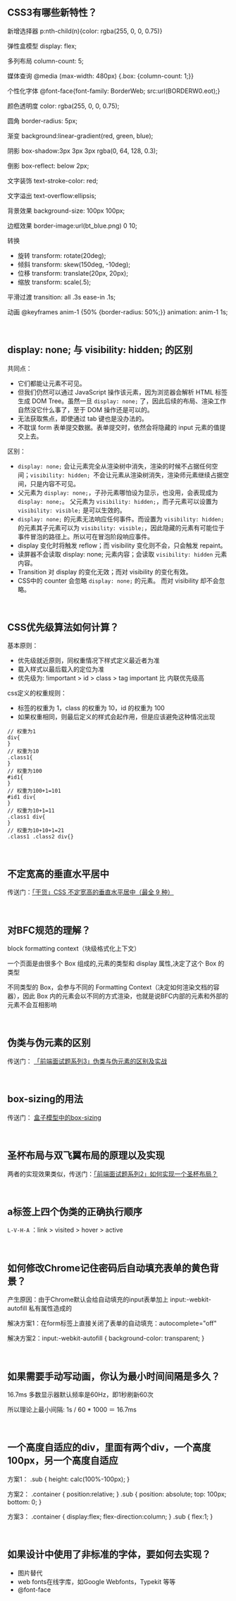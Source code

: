 ## CSS3有哪些新特性？

新增选择器 p:nth-child(n){color: rgba(255, 0, 0, 0.75)}

弹性盒模型 display: flex;

多列布局 column-count: 5;

媒体查询 @media (max-width: 480px) {.box: {column-count: 1;}}

个性化字体 @font-face{font-family: BorderWeb; src:url(BORDERW0.eot);}

颜色透明度 color: rgba(255, 0, 0, 0.75);

圆角 border-radius: 5px;

渐变 background:linear-gradient(red, green, blue);

阴影 box-shadow:3px 3px 3px rgba(0, 64, 128, 0.3);

倒影 box-reflect: below 2px;

文字装饰 text-stroke-color: red;

文字溢出 text-overflow:ellipsis;

背景效果 background-size: 100px 100px;

边框效果 border-image:url(bt_blue.png) 0 10;

转换

- 旋转 transform: rotate(20deg);
- 倾斜 transform: skew(150deg, -10deg);
- 位移 transform: translate(20px, 20px);
- 缩放 transform: scale(.5);

平滑过渡 transition: all .3s ease-in .1s;

动画 @keyframes anim-1 {50% {border-radius: 50%;}} animation: anim-1 1s;

&nbsp;

## display: none; 与 visibility: hidden; 的区别

共同点：

- 它们都能让元素不可见。
- 但我们仍然可以通过 JavaScript 操作该元素，因为浏览器会解析 HTML 标签生成 DOM Tree。虽然一旦 `display: none;` 了，因此后续的布局、渲染工作自然没它什么事了，至于 DOM 操作还是可以的。
- 无法获取焦点，即使通过 tab 键也是没办法的。
- 不耽误 form 表单提交数据。表单提交时，依然会将隐藏的 input 元素的值提交上去。

区别：

- `display: none;` 会让元素完全从渲染树中消失，渲染的时候不占据任何空间；`visibility: hidden; `不会让元素从渲染树消失，渲染师元素继续占据空间，只是内容不可见。
- 父元素为 `display: none;`，子孙元素哪怕设为显示，也没用，会表现成为 `display: none;`。
父元素为 `visibility: hidden;`，而子元素可以设置为 `visibility: visible;` 是可以生效的。
- `display: none;` 的元素无法响应任何事件。而设置为 `visibility: hidden;` 的元素其子元素可以为 `visibility: visible;`，因此隐藏的元素有可能位于事件冒泡的路径上。所以可在冒泡阶段响应事件。
- display 变化时将触发 reflow；而 visibility 变化则不会，只会触发 repaint。
- 读屏器不会读取 display: none; 元素内容；会读取 `visibility: hidden` 元素内容。
- Transition 对 display 的变化无效；而对 visibility 的变化有效。
- CSS中的 counter 会忽略 `display: none;` 的元素。 而对 visibility 却不会忽略。

&nbsp;

## CSS优先级算法如何计算？

基本原则：

- 优先级就近原则，同权重情况下样式定义最近者为准
- 载入样式以最后载入的定位为准
- 优先级为: !important > id > class > tag important 比 内联优先级高

css定义的权重规则：

- 标签的权重为 1，class 的权重为 10，id 的权重为 100
- 如果权重相同，则最后定义的样式会起作用，但是应该避免这种情况出现

```
// 权重为1
div{
}
// 权重为10
.class1{
}
// 权重为100
#id1{
}
// 权重为100+1=101
#id1 div{
}
// 权重为10+1=11
.class1 div{
}
// 权重为10+10+1=21
.class1 .class2 div{}
```

&nbsp;

## 不定宽高的垂直水平居中

传送门：[「干货」CSS 不定宽高的垂直水平居中（最全 9 种）](https://github.com/micherwa/blogs/blob/master/articles/2019/06-12%20%E3%80%8C%E5%B9%B2%E8%B4%A7%E3%80%8DCSS%20%E4%B8%8D%E5%AE%9A%E5%AE%BD%E9%AB%98%E7%9A%84%E5%9E%82%E7%9B%B4%E6%B0%B4%E5%B9%B3%E5%B1%85%E4%B8%AD%EF%BC%88%E6%9C%80%E5%85%A8%209%20%E7%A7%8D%EF%BC%89.md)

&nbsp;

## 对BFC规范的理解？

block formatting context（块级格式化上下文）

一个页面是由很多个 Box 组成的,元素的类型和 display 属性,决定了这个 Box 的类型

不同类型的 Box，会参与不同的 Formatting Context（决定如何渲染文档的容器），因此 Box 内的元素会以不同的方式渲染，也就是说BFC内部的元素和外部的元素不会互相影响

&nbsp;

## 伪类与伪元素的区别

传送门： [「前端面试题系列3」伪类与伪元素的区别及实战](https://github.com/micherwa/blogs/blob/master/articles/2019/01-04%20%E3%80%8C%E5%89%8D%E7%AB%AF%E9%9D%A2%E8%AF%95%E9%A2%98%E7%B3%BB%E5%88%973%E3%80%8D%E4%BC%AA%E7%B1%BB%E4%B8%8E%E4%BC%AA%E5%85%83%E7%B4%A0%E7%9A%84%E5%8C%BA%E5%88%AB%E5%8F%8A%E5%AE%9E%E6%88%98.md)

&nbsp;

## box-sizing的用法

传送门： [盒子模型中的box-sizing](https://github.com/micherwa/blogs/blob/master/articles/2017/07-15%20%E7%9B%92%E5%AD%90%E6%A8%A1%E5%9E%8B%E4%B8%AD%E7%9A%84box-sizing.md)

&nbsp;

## 圣杯布局与双飞翼布局的原理以及实现

两者的实现效果类似，传送门：[「前端面试题系列2」如何实现一个圣杯布局？](https://github.com/micherwa/blogs/blob/master/articles/2018/12-23%20%E3%80%8C%E5%89%8D%E7%AB%AF%E9%9D%A2%E8%AF%95%E9%A2%98%E7%B3%BB%E5%88%972%E3%80%8D%E5%A6%82%E4%BD%95%E5%AE%9E%E7%8E%B0%E4%B8%80%E4%B8%AA%E5%9C%A3%E6%9D%AF%E5%B8%83%E5%B1%80%EF%BC%9F.md)

&nbsp;

## a标签上四个伪类的正确执行顺序

`L-V-H-A` ：link > visited > hover > active

&nbsp;

## 如何修改Chrome记住密码后自动填充表单的黄色背景？

产生原因：由于Chrome默认会给自动填充的input表单加上 input:-webkit-autofill 私有属性造成的

解决方案1：在form标签上直接关闭了表单的自动填充：autocomplete="off"

解决方案2：input:-webkit-autofill { background-color: transparent; }

&nbsp;

## 如果需要手动写动画，你认为最小时间间隔是多久？

16.7ms 多数显示器默认频率是60Hz，即1秒刷新60次

所以理论上最小间隔: 1s / 60 * 1000 ＝ 16.7ms

&nbsp;

## 一个高度自适应的div，里面有两个div，一个高度100px，另一个高度自适应

方案1： .sub { height: calc(100%-100px); }

方案2： .container { position:relative; } .sub { position: absolute; top: 100px; bottom: 0; }

方案3： .container { display:flex; flex-direction:column; } .sub { flex:1; }

&nbsp;

## 如果设计中使用了非标准的字体，要如何去实现？

- 图片替代
- web fonts在线字库，如Google Webfonts，Typekit 等等
- @font-face
